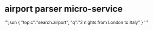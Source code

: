 airport parser micro-service
============================

'''json
{
    "topic":"search.airport",
    "q":"2 nights from London to Italy"
}
'''